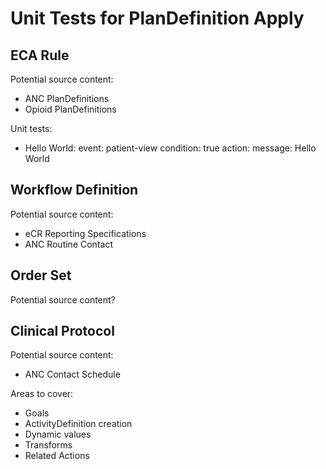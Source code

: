 # Unit Tests for PlanDefinition Apply

## ECA Rule

Potential source content:
* ANC PlanDefinitions
* Opioid PlanDefinitions

Unit tests:
* Hello World: event: patient-view condition: true action: message: Hello World

## Workflow Definition

Potential source content:
* eCR Reporting Specifications
* ANC Routine Contact

## Order Set

Potential source content?

## Clinical Protocol

Potential source content:
* ANC Contact Schedule

Areas to cover:
* Goals
* ActivityDefinition creation
* Dynamic values
* Transforms
* Related Actions
